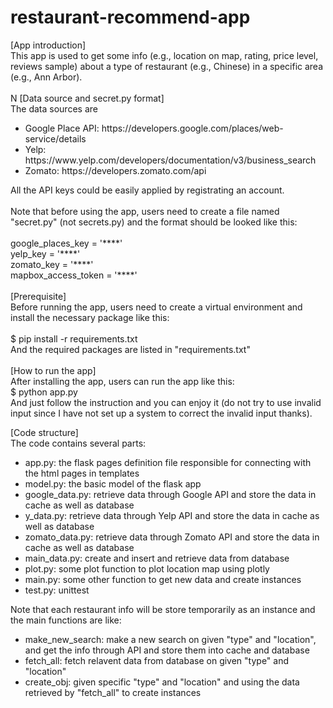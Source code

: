 # restaurant-recommend-app
[App introduction]<br>
This app is used to get some info (e.g., location on map, rating, price level, reviews sample) about a type of restaurant (e.g., Chinese) in a specific area (e.g., Ann Arbor). <br>
<br>
N
[Data source and secret.py format] <br>
The data sources are <br>
<ul>
<li>Google Place API: https://developers.google.com/places/web-service/details </li>
<li>Yelp: https://www.yelp.com/developers/documentation/v3/business_search </li>
<li>Zomato: https://developers.zomato.com/api </li>
</ul>
All the API keys could be easily applied by registrating an account.<br><br>
Note that before using the app, users need to create a file named "secret.py" (not secrets.py) and the format should be looked like this:<br>
<br>
google_places_key = '****'<br>
yelp_key = '****'<br>
zomato_key = '****'<br>
mapbox_access_token = '****'<br>
<br>
[Prerequisite]<br>
Before running the app, users need to create a virtual environment and install the necessary package like this:<br>
<br>
$ pip install -r requirements.txt
<br>
And the required packages are listed in "requirements.txt" <br>
<br>
[How to run the app]<br>
After installing the app, users can run the app like this:<br>
$ python app.py
<br>
And just follow the instruction and you can enjoy it (do not try to use invalid input since I have not set up a system to correct the invalid input thanks).<br>

[Code structure]<br>
The code contains several parts:
<ul>
<li>app.py: the flask pages definition file responsible for connecting with the html pages in templates</li>
<li>model.py: the basic model of the flask app</li>
<li>google_data.py: retrieve data through Google API and store the data in cache as well as database</li>
<li>y_data.py: retrieve data through Yelp API and store the data in cache as well as database</li>
<li>zomato_data.py: retrieve data through Zomato API and store the data in cache as well as database</li>
<li>main_data.py: create and insert and retrieve data from database</li>
<li>plot.py: some plot function to plot location map using plotly</li>
<li>main.py: some other function to get new data and create instances</li>
<li>test.py: unittest</li>
</ul>
Note that each restaurant info will be store temporarily as an instance and the main functions are like:
<ul>
<li>make_new_search: make a new search on given "type" and "location", and get the info through API and store them into cache and database</li>
<li>fetch_all: fetch relavent data from database on given "type" and "location"</li>
<li>create_obj: given specific "type" and "location" and using the data retrieved by "fetch_all" to create instances</li>
</ul>
